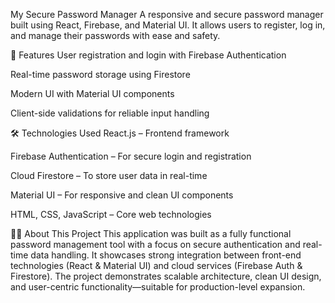 My Secure Password Manager
A responsive and secure password manager built using React, Firebase, and Material UI. It allows users to register, log in, and manage their passwords with ease and safety.

🚀 Features
User registration and login with Firebase Authentication

Real-time password storage using Firestore

Modern UI with Material UI components

Client-side validations for reliable input handling

🛠️ Technologies Used
React.js – Frontend framework

Firebase Authentication – For secure login and registration

Cloud Firestore – To store user data in real-time

Material UI – For responsive and clean UI components

HTML, CSS, JavaScript – Core web technologies

🧑‍💻 About This Project
This application was built as a fully functional password management tool with a focus on secure authentication and real-time data handling. It showcases strong integration between front-end technologies (React & Material UI) and cloud services (Firebase Auth & Firestore). The project demonstrates scalable architecture, clean UI design, and user-centric functionality—suitable for production-level expansion.

